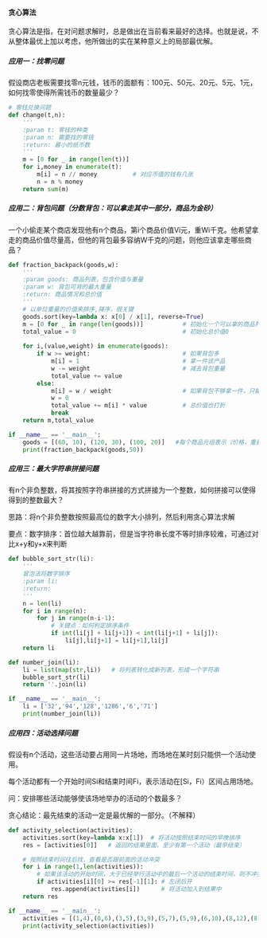 #### 贪心算法

贪心算法是指，在对问题求解时，总是做出在当前看来最好的选择。也就是说，不从整体最优上加以考虑，他所做出的实在某种意义上的局部最优解。

##### 应用一：找零问题

假设商店老板需要找零n元钱，钱币的面额有：100元、50元、20元、5元、1元，如何找零使得所需钱币的数量最少？

```python
# 零钱兑换问题
def change(t,n):
    '''
    :param t: 零钱的种类
    :param n: 需要找的零钱
    :return: 最小的纸币数
    '''
    m = [0 for _ in range(len(t))]
    for i,money in enumerate(t):
        m[i] = n // money          # 对应币值的钱有几张
        n = n % money
    return sum(m)
```

##### 应用二：背包问题（分数背包：可以拿走其中一部分，商品为金砂）

一个小偷走某个商店发现他有n个商品，第i个商品价值Vi元，重Wi千克。他希望拿走的商品价值尽量高，但他的背包最多容纳W千克的问题，则他应该拿走哪些商品？

```python
def fraction_backpack(goods,w):
    '''
    :param goods: 商品列表，包含价值与重量
    :param w: 背包可背的最大重量
    :return: 商品情况和总价值
    '''
    # 以单位重量的价值来排序,降序，很关键
    goods.sort(key=lambda x: x[0] / x[1], reverse=True)
    m = [0 for _ in range(len(goods))]           # 初始化一个可以拿的商品列表
    total_value = 0                              # 初始化总价值0
    
    for i,(value,weight) in enumerate(goods):
        if w >= weight:                          # 如果背包多
            m[i] = 1                             # 拿一件该产品
            w -= weight                          # 减去背包重量
            total_value += value
        else:
            m[i] = w / weight                    # 如果背包不够拿一件，只能拿一部分
            w = 0
            total_value += m[i] * value          # 总价值也打折
            break
    return m,total_value

if __name__ == '__main__':
    goods = [(60, 10), (120, 30), (100, 20)]   #每个商品元组表示（价格，重量）
    print(fraction_backpack(goods,50))
```

##### 应用三：最大字符串拼接问题

有n个非负整数，将其按照字符串拼接的方式拼接为一个整数，如何拼接可以使得得到的整数最大？

思路：将n个非负整数按照最高位的数字大小排列，然后利用贪心算法求解

要点：数字排序：首位越大越靠前，但是当字符串长度不等时排序较难，可通过对比x+y和y+x来判断

```python
def bubble_sort_str(li):
    '''
    冒泡法将数字排序
    :param li:
    :return:
    '''
    n = len(li)
    for i in range(n):
        for j in range(n-i-1):
        	# 关键点：如何判定排序条件
            if int(li[j] + li[j+1]) < int(li[j+1] + li[j]):  
                li[j],li[j+1] = li[j+1],li[j]
    return li

def number_join(li):
    li = list(map(str,li))   # 将列表转化成新列表，形成一个字符串
    bubble_sort_str(li)
    return ''.join(li)

if __name__ == '__main__':
    li = ['32','94','128','1286','6','71']
    print(number_join(li))

```

##### 应用四：活动选择问题

假设有n个活动，这些活动要占用同一片场地，而场地在某时刻只能供一个活动使用。

每个活动都有一个开始时间Si和结束时间Fi，表示活动在[Si，Fi）区间占用场地。

问：安排哪些活动能够使该场地举办的活动的个数最多？

贪心结论：最先结束的活动一定是最优解的一部分。（不解释）

```python
def activity_selection(activities):
    activities.sort(key=lambda x:x[1])  # 将活动按照结束时间的早晚排序
    res = [activities[0]]   # 返回的结果里面，至少有第一个活动（最早结束）

    # 按照结束时间往后找，查看是否跟前面的活动冲突
    for i in range(1,len(activities)):
        # 如果该活动的开始时间，大于已经举行活动中的最后一个活动的结束时间，则不冲突
        if activities[i][0] >= res[-1][1]: # 左闭后开
            res.append(activities[i])  	   # 将活动加入到结果中
    return res

if __name__ == '__main__':
    activities = [(1,4),(0,6),(3,5),(3,9),(5,7),(5,9),(6,10),(8,12),(8,11),(12,16),(2,14)]  # 元组代表活动的开始时间与结束时间
    print(activity_selection(activities))
```

